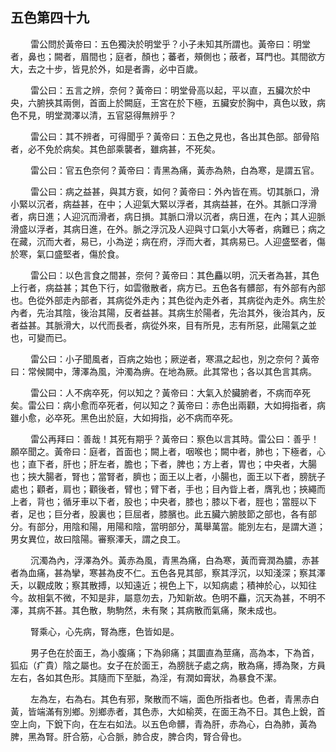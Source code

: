 ## 五色第四十九

<p>&emsp;&emsp;
雷公問於黃帝曰：五色獨決於明堂乎？小子未知其所謂也。黃帝曰：明堂者，鼻也；闕者，眉間也；庭者，顏也；蕃者，頰側也；蔽者，耳門也。其間欲方大，去之十步，皆見於外，如是者壽，必中百歲。
</p>
<p>&emsp;&emsp;
雷公曰：五言之辨，奈何？黃帝曰：明堂骨高以起，平以直，五臟次於中央，六腑挾其兩側，首面上於闕庭，王宮在於下極，五臟安於胸中，真色以致，病色不見，明堂潤澤以清，五官惡得無辨乎？
</p>
<p>&emsp;&emsp;
雷公曰：其不辨者，可得聞乎？黃帝曰：五色之見也，各出其色部。部骨陷者，必不免於病矣。其色部乘襲者，雖病甚，不死矣。
</p>
<p>&emsp;&emsp;
雷公曰：官五色奈何？黃帝曰：青黑為痛，黃赤為熱，白為寒，是謂五官。
</p>
<p>&emsp;&emsp;
雷公曰：病之益甚，與其方衰，如何？黃帝曰：外內皆在焉。切其脈口，滑小緊以沉者，病益甚，在中；人迎氣大緊以浮者，其病益甚，在外。其脈口浮滑者，病日進；人迎沉而滑者，病日損。其脈口滑以沉者，病日進，在內；其人迎脈滑盛以浮者，其病日進，在外。脈之浮沉及人迎與寸口氣小大等者，病難已；病之在藏，沉而大者，易已，小為逆；病在府，浮而大者，其病易已。人迎盛堅者，傷於寒，氣口盛堅者，傷於食。
</p>
<p>&emsp;&emsp;
雷公曰：以色言食之間甚，奈何？黃帝曰：其色麤以明，沉夭者為甚，其色上行者，病益甚；其色下行，如雲徹散者，病方已。五色各有髒部，有外部有內部也。色從外部走內部者，其病從外走內；其色從內走外者，其病從內走外。病生於內者，先治其陰，後治其陽，反者益甚。其病生於陽者，先治其外，後治其內，反者益甚。其脈滑大，以代而長者，病從外來，目有所見，志有所惡，此陽氣之並也，可變而已。
</p>
<p>&emsp;&emsp;
雷公曰：小子聞風者，百病之始也；厥逆者，寒濕之起也，別之奈何？黃帝曰：常候闕中，薄澤為風，沖濁為痹。在地為厥。此其常也；各以其色言其病。
</p>
<p>&emsp;&emsp;
雷公曰：人不病卒死，何以知之？黃帝曰：大氣入於臟腑者，不病而卒死矣。雷公曰：病小愈而卒死者，何以知之？黃帝曰：赤色出兩顴，大如拇指者，病雖小愈，必卒死。黑色出於庭，大如拇指，必不病而卒死。
</p>
<p>&emsp;&emsp;
雷公再拜曰：善哉！其死有期乎？黃帝曰：察色以言其時。雷公曰：善乎！願卒聞之。黃帝曰：庭者，首面也；闕上者，咽喉也；闕中者，肺也；下極者，心也；直下者，肝也；肝左者，膽也；下者，脾也；方上者，胃也；中央者，大腸也；挾大腸者，腎也；當腎者，臍也；面王以上者，小腸也，面王以下者，膀胱子處也；顴者，肩也；顴後者，臂也；臂下者，手也；目內眥上者，膺乳也；挾繩而上者，背也；循牙車以下者，股也；中央者，膝也；膝以下者，脛也；當脛以下者，足也；巨分者，股裏也；巨屈者，膝臏也。此五臟六腑肢節之部也，各有部分。有部分，用陰和陽，用陽和陰，當明部分，萬舉萬當。能別左右，是謂大道；男女異位，故曰陰陽。審察澤夭，謂之良工。
</p>
<p>&emsp;&emsp;
沉濁為內，浮澤為外。黃赤為風，青黑為痛，白為寒，黃而膏潤為膿，赤甚者為血痛，甚為攣，寒甚為皮不仁。五色各見其部，察其浮沉，以知淺深；察其澤夭，以觀成敗；察其散搏，以知遠近；視色上下，以知病處；積神於心，以知往今。故相氣不微，不知是非，屬意勿去，乃知新故。色明不麤，沉天為甚，不明不澤，其病不甚。其色散，駒駒然，未有聚；其病散而氣痛，聚未成也。
</p>
<p>&emsp;&emsp;
腎乘心，心先病，腎為應，色皆如是。
</p>
<p>&emsp;&emsp;
男子色在於面王，為小腹痛；下為卵痛；其圜直為莖痛，高為本，下為首，狐疝（疒貴）陰之屬也。女子在於面王，為膀胱子處之病，散為痛，搏為聚，方員左右，各如其色形。其隨而下至胝，為淫，有潤如膏狀，為暴食不潔。
</p>
<p>&emsp;&emsp;
左為左，右為右。其色有邪，聚散而不端，面色所指者也。色者，青黑赤白黃，皆端滿有別鄉。別鄉赤者，其色赤，大如榆莢，在面王為不日。其色上銳，首空上向，下銳下向，在左右如法。以五色命髒，青為肝，赤為心，白為肺，黃為脾，黑為腎。肝合筋，心合脈，肺合皮，脾合肉，腎合骨也。
</p>
